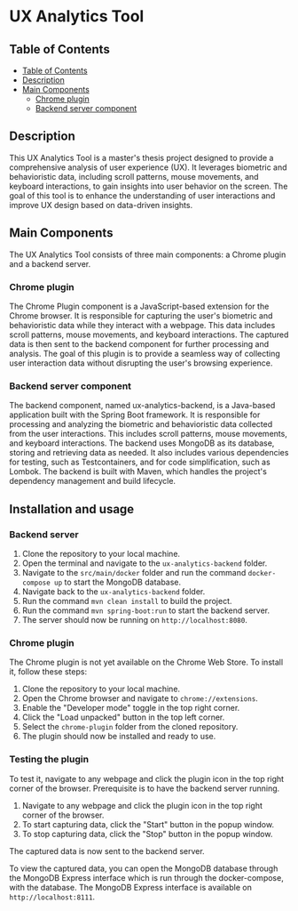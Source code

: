 # UX Analytics Tool

## Table of Contents

- [Table of Contents](#table-of-contents)
- [Description](#description)
- [Main Components](#main-components)
    - [Chrome plugin](#chrome-plugin)
    - [Backend server component](#backend-server-component)

## Description

This UX Analytics Tool is a master's thesis project designed to provide a comprehensive analysis of user experience (UX). It leverages biometric and behavioristic data, including scroll patterns, mouse movements, and keyboard
interactions, to gain insights into user behavior on the screen. The goal of this tool is to enhance the understanding
of user interactions and improve UX design based on data-driven insights.

## Main Components

The UX Analytics Tool consists of three main components: a Chrome plugin and a backend server.

### Chrome plugin

The Chrome Plugin component is a JavaScript-based extension for the Chrome browser. It is responsible for capturing the
user's biometric and behavioristic data while they interact with a webpage. This data includes scroll patterns, mouse
movements, and keyboard interactions. The captured data is then sent to the backend component for further processing and
analysis. The goal of this plugin is to provide a seamless way of collecting user interaction data without disrupting
the user's browsing experience.

### Backend server component

The backend component, named ux-analytics-backend, is a Java-based application built with the Spring Boot framework. It
is responsible for processing and analyzing the biometric and behavioristic data collected from the user interactions.
This includes scroll patterns, mouse movements, and keyboard interactions. The backend uses MongoDB as its database,
storing and retrieving data as needed. It also includes various dependencies for testing, such as Testcontainers, and
for code simplification, such as Lombok. The backend is built with Maven, which handles the project's dependency
management and build lifecycle.

## Installation and usage

### Backend server

1. Clone the repository to your local machine.
2. Open the terminal and navigate to the `ux-analytics-backend` folder.
3. Navigate to the `src/main/docker` folder and run the command `docker-compose up` to start the MongoDB database.
4. Navigate back to the `ux-analytics-backend` folder.
5. Run the command `mvn clean install` to build the project.
6. Run the command `mvn spring-boot:run` to start the backend server.
7. The server should now be running on `http://localhost:8080`.

### Chrome plugin

The Chrome plugin is not yet available on the Chrome Web Store. To install it, follow these steps:

1. Clone the repository to your local machine.
2. Open the Chrome browser and navigate to `chrome://extensions`.
3. Enable the "Developer mode" toggle in the top right corner.
4. Click the "Load unpacked" button in the top left corner.
5. Select the `chrome-plugin` folder from the cloned repository.
6. The plugin should now be installed and ready to use.

### Testing the plugin

To test it, navigate to any webpage and click the plugin icon in the top right corner of the browser.
Prerequisite is to have the backend server running.

1. Navigate to any webpage and click the plugin icon in the top right corner of the browser.
2. To start capturing data, click the "Start" button in the popup window.
3. To stop capturing data, click the "Stop" button in the popup window.

The captured data is now sent to the backend server.

To view the captured data, you can open the MongoDB database through the MongoDB Express interface which is run through
the docker-compose, with the database. The MongoDB Express interface is available on `http://localhost:8111`.
